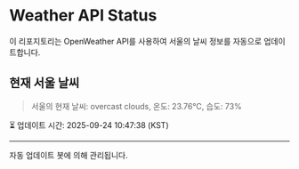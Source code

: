 
# Weather API Status

이 리포지토리는 OpenWeather API를 사용하여 서울의 날씨 정보를 자동으로 업데이트합니다.

## 현재 서울 날씨
> 서울의 현재 날씨: overcast clouds, 온도: 23.76°C, 습도: 73%

⏳ 업데이트 시간: 2025-09-24 10:47:38 (KST)

---
자동 업데이트 봇에 의해 관리됩니다.
